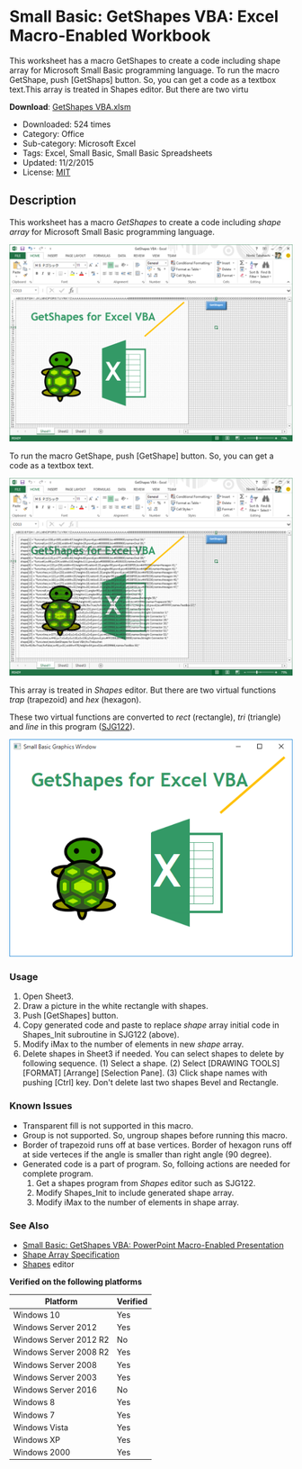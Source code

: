 # Small Basic: GetShapes VBA:  Excel Macro-Enabled Workbook
This worksheet has a macro GetShapes to create a code including shape array for Microsoft Small Basic programming language. To run the macro GetShape, push \[GetShaps\] button.  So, you can get a code as a textbox text.This array is treated in Shapes editor.  But there are two virtu

**Download**: [GetShapes VBA.xlsm](https://github.com/nonkit/SBResources/raw/master/excel/GetShapes%20VBA.xlsx)

- Downloaded: 524 times
- Category: Office
- Sub-category: Microsoft Excel
- Tags: Excel, Small Basic, Small Basic Spreadsheets
- Updated: 11/2/2015
- License: [MIT](/LICENSE)

## Description
This worksheet has a macro *GetShapes* to create a code including *shape array* for Microsoft Small Basic programming language.

![GetShapes for Excel VBA](GetShapesExcelVBA.png)

To run the macro GetShape, push \[GetShape\] button.  So, you can get a code as a textbox text.

![GetShapes for Excel VBA with output](GetShapesExcelVBA2.png)

This array is treated in *Shapes* editor.  But there are two virtual functions *trap* (trapezoid) and *hex* (hexagon).

These two virtual functions are converted to *rect* (rectangle), *tri* (triangle) and *line* in this program ([SJG122](http://smallbasic.com/program/?SJG122)).

![Converted Small Basic Code](VirtualFuncConv.png)

### Usage
1. Open Sheet3.
2. Draw a picture in the white rectangle with shapes.
3. Push \[GetShapes\] button.
4. Copy generated code and paste to replace *shape* array initial code in Shapes_Init subroutine in SJG122 (above).
5. Modify iMax to the number of elements in new *shape* array.
6. Delete shapes in Sheet3 if needed.  You can select shapes to delete by following sequence.  (1) Select a shape. (2) Select \[DRAWING TOOLS\] \[FORMAT\] \[Arrange\] \[Selection Pane\].  (3) Click shape names with pushing \[Ctrl\] key.  Don't delete last two shapes Bevel and Rectangle.

### Known Issues
- Transparent fill is not supported in this macro.
- Group is not supported.  So, ungroup shapes before running this macro.
- Border of trapezoid runs off at base vertices.
Border of hexagon runs off at side verteces if the angle is smaller than right angle (90 degree).
- Generated code is a part of program.  So, folloing actions are needed for complete program.
  1. Get a shapes program from *Shapes* editor such as SJG122.
  2. Modify Shapes_Init to include generated shape array.
  3. Modify iMax to the number of elements in shape array.

### See Also
- [Small Basic: GetShapes VBA: PowerPoint Macro-Enabled Presentation](https://github.com/nonkit/SBResources/tree/master/ppt)
- [Shape Array Specification](https://github.com/nonkit/Shapes/wiki/Shape-Array-Specification)
- [Shapes](https://nonkit.github.io/Shapes/) editor

**Verified on the following platforms**

| Platform | Verified |
| --- | --- |
| Windows 10 | Yes |
| Windows Server 2012 | Yes |
| Windows Server 2012 R2 | No |
| Windows Server 2008 R2 | Yes |
| Windows Server 2008 | Yes |
| Windows Server 2003 | Yes |
| Windows Server 2016 | No |
| Windows 8 | Yes |
| Windows 7 | Yes |
| Windows Vista | Yes |
| Windows XP | Yes |
| Windows 2000 | Yes |
